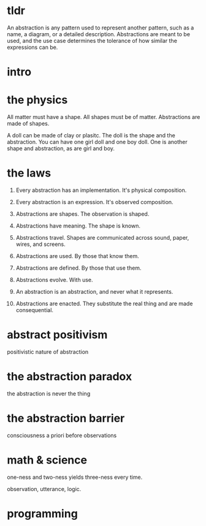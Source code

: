 # tldr

An abstraction is any pattern used to represent another pattern, such as a name, a diagram, or a detailed description. Abstractions are meant to be used, and the use case determines the tolerance of how similar the expressions can be. 


# intro



# the physics

All matter must have a shape. All shapes must be of matter. Abstractions are made of shapes. 

A doll can be made of clay or plasitc. The doll is the shape and the abstraction. You can have one girl doll and one boy doll. One is another shape and abstraction, as are girl and boy.

# the laws

1. Every abstraction has an implementation. It's physical composition.

2. Every abstraction is an expression. It's observed composition.

3. Abstractions are shapes. The observation is shaped.

4. Abstractions have meaning. The shape is known.

5. Abstractions travel. Shapes are communicated across sound, paper, wires, and screens.

6. Abstractions are used. By those that know them.

7. Abstractions are defined. By those that use them.

8. Abstractions evolve. With use.

9. An abstraction is an abstraction, and never what it represents.

10. Abstractions are enacted. They substitute the real thing and are made consequential.

# abstract positivism

positivistic nature of abstraction

# the abstraction paradox

the abstraction is never the thing

# the abstraction barrier

consciousness
a priori
before observations

# math & science

one-ness and two-ness yields three-ness every time.

observation, utterance, logic.

# programming

